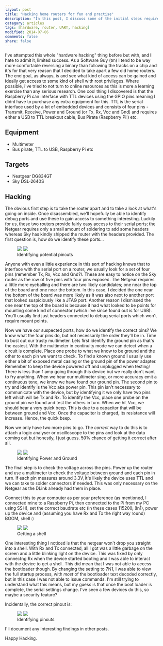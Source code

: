 ```yaml
---
layout: post
title: "Hacking home routers for fun and practise"
description: "In this post, I discuss some of the initial steps required when hardware hacking."
category: articles
tags: [hardware, router, UART, hacking]
modified: 2014-07-06
comments: false
share: false
---
```


I've attempted this whole "hardware hacking" thing before but with, and I hate to admit it, limited success. As a Software Guy (tm) I tend to be way more comfortable reversing a binary than following the tracks on a chip and it's for that very reason that I decided to take apart a few old home routers. The end goal, as always, is and see what kind of access can be gained and ideally get access to some kind of shell with root privileges. Where possible, i've tried to not turn to online resources as this is more a learning exercise than any serious research. One cool thing I discovered is that the Raspberry Pi can interface with TTL devices using the GPIO pins meaning I didnt have to purchase any extra equipment for this. TTL is the serial interface used by a lot of embedded devices and consists of four pins - Transmit, Receive, Power and Ground (or Tx, Rx, Vcc and Gnd) and requires either a USB to TTL breakout cable, Bus Pirate (Raspberry Pi!) etc.

## Equipment
* Multimeter
* Bus pirate, TTL to USB, Raspberry Pi etc

## Targets

* Neatgear DG834GT
* Sky DSL-2640S

## Hacking
The obvious first step is to take the router apart and to take a look at what's going on inside. Once disassembled, we'll hopefully be able to identify debug ports and use these to gain access to something interesting. Luckily for us, these two routers provide fairly easy access to their serial ports; the Netgear requires only a small amount of soldering to add some headers whereas Sky has kindly shipped the router with the headers provided. The first question is, how do we identify these ports...

<figure>
	<a href="/images/posts/2014-07-06-hacking-home-routers-for-fun-and-practise/IMG-20140208-00117.jpg"><img src="/images/posts/2014-07-06-hacking-home-routers-for-fun-and-practise/IMG-20140208-00117Thumbnail.jpg"></a>
	<a href="/images/posts/2014-07-06-hacking-home-routers-for-fun-and-practise/IMG-20140208-00114.jpg"><img src="/images/posts/2014-07-06-hacking-home-routers-for-fun-and-practise/IMG-20140208-00114Thumbnail.jpg"></a>
	<figcaption>Identifying potential pinouts</figcaption>
</figure>





Anyone with even a little experience in this sort of hacking knows that to interface with the serial port on a router, we usually look for a set of four pins (remember Tx, Rx, Vcc and Gnd?). These are easy to notice on the Sky router as the row of five pins with four pins exposed. The Netgear requires a little more eyeballing and there are two likely candidates; one near the top of the board and one near the bottom. In this case, I decided the one near the bottom of the board was more likely as it was also next to another port that looked suspiciously like a JTAG port. Another reason I dismissed the one near the top of the board is because it had what looked to be points for mounting some kind of connector (which i've since found out is for USB). You'll usually find just headers connected to debug serial ports which won't require mount points.

Now we have our suspected ports, how do we identify the correct pins? We know what the four pins do, but not necessarily the order they'll be in. Time to bust out our trusty multimeter. Lets first identify the ground pin as that's the easiest. With the multimeter in continuity mode we can detect when a circuit is complete. Place one probe to what we know to be ground and the other to each pin we want to check. To find a known ground I usually use either a bit of exposed metal casing or the ground pin of the power adapter. Remember to keep the device powered off and unplugged when testing! There is less than 1 amp going through this device but we really don't want to fry anything. When we hear our multimeter sing, or more accuracy emit a continuous tone, we know we have found our ground pin. The second pin to try and identify is the Vcc aka power pin. This pin isn't necessary to communicate with the device, but by identifying it we only have two pins left which will be Tx and Rx. To identify the Vcc, place one probe on the ground pin we found and test the others in turn. When we hit Vcc, we should hear a very quick beep. This is due to a capacitor that will be between ground and Vcc. Once the capacitor is charged, its resistance will increase. Hence, the quick beep. 

Now we only have two more pins to go. The *correct* way to do this is to attach a logic analyser or oscilloscope to the pins and look at the data coming out but honestly, I just guess. 50% chance of getting it correct after all.

<figure>
	<a href="/images/posts/2014-07-06-hacking-home-routers-for-fun-and-practise/IMG-20140208-00120.jpg"><img src="/images/posts/2014-07-06-hacking-home-routers-for-fun-and-practise/IMG-20140208-00120Thumbnail.jpg"></a>
	<a href="/images/posts/2014-07-06-hacking-home-routers-for-fun-and-practise/IMG-20140208-00122.jpg"><img src="/images/posts/2014-07-06-hacking-home-routers-for-fun-and-practise/IMG-20140208-00122Thumbnail.jpg"></a>
	<figcaption>Identifying Power and Ground</figcaption>
</figure>


The final step is to check the voltage across the pins. Power up the router and use a multimeter to check the voltage between ground and each pin in turn. If each pin measures around 3.3V, it's likely the device uses TTL and we can take to solder connectors if needed. This was only necessary on the Netgear as the DLink already had them in place. 

Connect this to your computer as per your preference (as mentioned, I connected mine to a Raspberry Pi, then connected to the Pi from my PC using SSH), set the correct baudrate etc (in these cases 115200, 8n1), power up the device and (assuming you have Rx and Tx the right way round) BOOM, shell :)

<figure>
	<a href="/images/posts/2014-07-06-hacking-home-routers-for-fun-and-practise/IMG-20140218-00131.jpg"><img src="/images/posts/2014-07-06-hacking-home-routers-for-fun-and-practise/IMG-20140218-00131Thumbnail.jpg"></a>
	<a href="/images/posts/2014-07-06-hacking-home-routers-for-fun-and-practise/skyRouterSerial.png"><img src="/images/posts/2014-07-06-hacking-home-routers-for-fun-and-practise/skyRouterSerialThumbnail.png"></a>
	<figcaption>Getting a shell</figcaption>
</figure>

One interesting thing I noticed is that the netgear won't drop you straight into a shell. With Rx and Tx connected, all I got was a little garbage on the screen and a little blinking light on the device. This was fixed by only connectng Rx when the device started booting and I was able to interact with the device to get a shell. This did mean that I was not able to access the bootloader though. By changing the setting to 7N1, I was able to view the full startup process, with *most* of the bootloader text decoded correctly, but in this case I was not able to issue commands. I'm still trying to understand what this means, but my guess is that once the boot loader is complete, the serial settings change. I've seen a few devices do this, so maybe a security feature?

Incidentally, the correct pinout is:

<figure>
	<a href="/images/posts/2014-07-06-hacking-home-routers-for-fun-and-practise/skyPinout.jpg"><img src="/images/posts/2014-07-06-hacking-home-routers-for-fun-and-practise/skyPinoutThumbnail.jpg"></a>
	<a href="/images/posts/2014-07-06-hacking-home-routers-for-fun-and-practise/netgearPinout.jpg"><img src="/images/posts/2014-07-06-hacking-home-routers-for-fun-and-practise/netgearPinoutThumbnail.jpg"></a>
	<figcaption>Identifying pinouts</figcaption>
</figure>

I'll document any interesting findings in other posts.

Happy Hacking.
